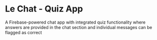 # Le Chat - Quiz App
A Firebase-powered chat app with integrated quiz functionality where answers are provided in the chat section and individual messages can be flagged as correct
 

